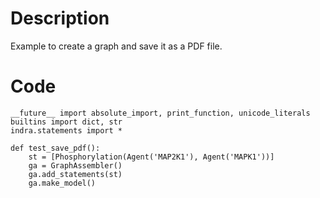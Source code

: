 # Description
Example to create a graph and save it as a PDF file.

# Code
```
__future__ import absolute_import, print_function, unicode_literals
builtins import dict, str
indra.statements import *

def test_save_pdf():
    st = [Phosphorylation(Agent('MAP2K1'), Agent('MAPK1'))]
    ga = GraphAssembler()
    ga.add_statements(st)
    ga.make_model()

```
